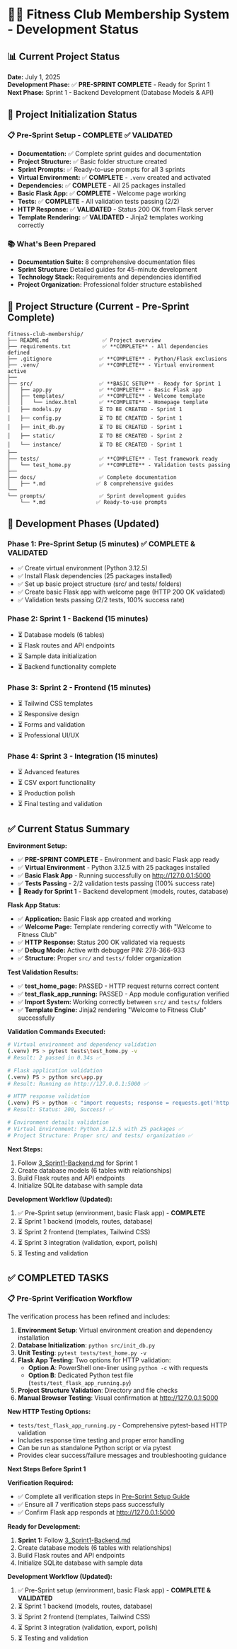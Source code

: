 # 🏋️‍♀️ Fitness Club Membership System - Development Status

## 📊 Current Project Status

**Date:** July 1, 2025  
**Development Phase:** ✅ **PRE-SPRINT COMPLETE** - Ready for Sprint 1  
**Next Phase:** Sprint 1 - Backend Development (Database Models & API)

## 🚀 Project Initialization Status

### 📋 Pre-Sprint Setup - COMPLETE ✅ VALIDATED

- **Documentation:** ✅ Complete sprint guides and documentation
- **Project Structure:** ✅ Basic folder structure created
- **Sprint Prompts:** ✅ Ready-to-use prompts for all 3 sprints
- **Virtual Environment:** ✅ **COMPLETE** - `.venv` created and activated
- **Dependencies:** ✅ **COMPLETE** - All 25 packages installed
- **Basic Flask App:** ✅ **COMPLETE** - Welcome page working
- **Tests:** ✅ **COMPLETE** - All validation tests passing (2/2)
- **HTTP Response:** ✅ **VALIDATED** - Status 200 OK from Flask server
- **Template Rendering:** ✅ **VALIDATED** - Jinja2 templates working correctly

### 📚 What's Been Prepared

- **Documentation Suite:** 8 comprehensive documentation files
- **Sprint Structure:** Detailed guides for 45-minute development
- **Technology Stack:** Requirements and dependencies identified
- **Project Organization:** Professional folder structure established

## 📁 Project Structure (Current - Pre-Sprint Complete)

```text
fitness-club-membership/
├── README.md                 ✅ Project overview
├── requirements.txt          ✅ **COMPLETE** - All dependencies defined
├── .gitignore               ✅ **COMPLETE** - Python/Flask exclusions
├── .venv/                   ✅ **COMPLETE** - Virtual environment active
├──
├── src/                     ✅ **BASIC SETUP** - Ready for Sprint 1
│   ├── app.py               ✅ **COMPLETE** - Basic Flask app
│   ├── templates/           ✅ **COMPLETE** - Welcome template
│   │   └── index.html       ✅ **COMPLETE** - Homepage template
│   ├── models.py            ⏳ TO BE CREATED - Sprint 1
│   ├── config.py            ⏳ TO BE CREATED - Sprint 1
│   ├── init_db.py           ⏳ TO BE CREATED - Sprint 1
│   ├── static/              ⏳ TO BE CREATED - Sprint 2
│   └── instance/            ⏳ TO BE CREATED - Sprint 1
├──
├── tests/                   ✅ **COMPLETE** - Test framework ready
│   └── test_home.py         ✅ **COMPLETE** - Validation tests passing
├──
├── docs/                    ✅ Complete documentation
│   ├── *.md                ✅ 8 comprehensive guides
└──
└── prompts/                 ✅ Sprint development guides
    └── *.md                ✅ Ready-to-use prompts
```

## 🚀 Development Phases (Updated)

### Phase 1: Pre-Sprint Setup (5 minutes) ✅ **COMPLETE & VALIDATED**

- ✅ Create virtual environment (Python 3.12.5)
- ✅ Install Flask dependencies (25 packages installed)
- ✅ Set up basic project structure (src/ and tests/ folders)
- ✅ Create basic Flask app with welcome page (HTTP 200 OK validated)
- ✅ Validation tests passing (2/2 tests, 100% success rate)

### Phase 2: Sprint 1 - Backend (15 minutes)

- ⏳ Database models (6 tables)
- ⏳ Flask routes and API endpoints
- ⏳ Sample data initialization
- ⏳ Backend functionality complete

### Phase 3: Sprint 2 - Frontend (15 minutes)

- ⏳ Tailwind CSS templates
- ⏳ Responsive design
- ⏳ Forms and validation
- ⏳ Professional UI/UX

### Phase 4: Sprint 3 - Integration (15 minutes)

- ⏳ Advanced features
- ⏳ CSV export functionality
- ⏳ Production polish
- ⏳ Final testing and validation

## ✅ Current Status Summary

**Environment Setup:**

- ✅ **PRE-SPRINT COMPLETE** - Environment and basic Flask app ready
- ✅ **Virtual Environment** - Python 3.12.5 with 25 packages installed
- ✅ **Basic Flask App** - Running successfully on <http://127.0.0.1:5000>
- ✅ **Tests Passing** - 2/2 validation tests passing (100% success rate)
- 🚀 **Ready for Sprint 1** - Backend development (models, routes, database)

**Flask App Status:**

- ✅ **Application:** Basic Flask app created and working
- ✅ **Welcome Page:** Template rendering correctly with "Welcome to Fitness Club"
- ✅ **HTTP Response:** Status 200 OK validated via requests
- ✅ **Debug Mode:** Active with debugger PIN: 278-366-933
- ✅ **Structure:** Proper `src/` and `tests/` folder organization

**Test Validation Results:**

- ✅ **test_home_page:** PASSED - HTTP request returns correct content
- ✅ **test_flask_app_running:** PASSED - App module configuration verified
- ✅ **Import System:** Working correctly between `src/` and `tests/` folders
- ✅ **Template Engine:** Jinja2 rendering "Welcome to Fitness Club" successfully

**Validation Commands Executed:**

```bash
# Virtual environment and dependency validation
(.venv) PS > pytest tests\test_home.py -v
# Result: 2 passed in 0.34s ✅

# Flask application validation
(.venv) PS > python src\app.py
# Result: Running on http://127.0.0.1:5000 ✅

# HTTP response validation
(.venv) PS > python -c "import requests; response = requests.get('http://127.0.0.1:5000'); print(f'Status: {response.status_code}'); print('Success!' if 'Welcome to Fitness Club' in response.text else 'Failed!')"
# Result: Status: 200, Success! ✅

# Environment details validation
# Virtual Environment: Python 3.12.5 with 25 packages ✅
# Project Structure: Proper src/ and tests/ organization ✅
```

**Next Steps:**

1. Follow [3_Sprint1-Backend.md](../prompts/3_Sprint1-Backend.md) for Sprint 1
2. Create database models (6 tables with relationships)
3. Build Flask routes and API endpoints
4. Initialize SQLite database with sample data

**Development Workflow (Updated):**

1. ✅ Pre-Sprint setup (environment, basic Flask app) - **COMPLETE**
2. ⏳ Sprint 1 backend (models, routes, database)
3. ⏳ Sprint 2 frontend (templates, Tailwind CSS)
4. ⏳ Sprint 3 integration (validation, export, polish)
5. ⏳ Testing and validation

## ✅ **COMPLETED TASKS**

### 📋 **Pre-Sprint Verification Workflow**

The verification process has been refined and includes:

1. **Environment Setup**: Virtual environment creation and dependency installation
2. **Database Initialization**: `python src/init_db.py`
3. **Unit Testing**: `pytest tests/test_home.py -v`
4. **Flask App Testing**: Two options for HTTP validation:
   - **Option A**: PowerShell one-liner using `python -c` with requests
   - **Option B**: Dedicated Python test file (`tests/test_flask_app_running.py`)
5. **Project Structure Validation**: Directory and file checks
6. **Manual Browser Testing**: Visual confirmation at <http://127.0.0.1:5000>

**New HTTP Testing Options:**

- `tests/test_flask_app_running.py` - Comprehensive pytest-based HTTP validation
- Includes response time testing and proper error handling
- Can be run as standalone Python script or via pytest
- Provides clear success/failure messages and troubleshooting guidance

**Next Steps Before Sprint 1**

**Verification Required:**

- ✅ Complete all verification steps in [Pre-Sprint Setup Guide](../prompts/2_Pre-Sprint-Setup.md)
- ✅ Ensure all 7 verification steps pass successfully
- ✅ Confirm Flask app responds at http://127.0.0.1:5000

**Ready for Development:**

1. **Sprint 1:** Follow [3_Sprint1-Backend.md](../prompts/3_Sprint1-Backend.md)
2. Create database models (6 tables with relationships)
3. Build Flask routes and API endpoints
4. Initialize SQLite database with sample data

**Development Workflow (Updated):**

1. ✅ Pre-Sprint setup (environment, basic Flask app) - **COMPLETE & VALIDATED**
2. ⏳ Sprint 1 backend (models, routes, database)
3. ⏳ Sprint 2 frontend (templates, Tailwind CSS)
4. ⏳ Sprint 3 integration (validation, export, polish)
5. ⏳ Testing and validation

